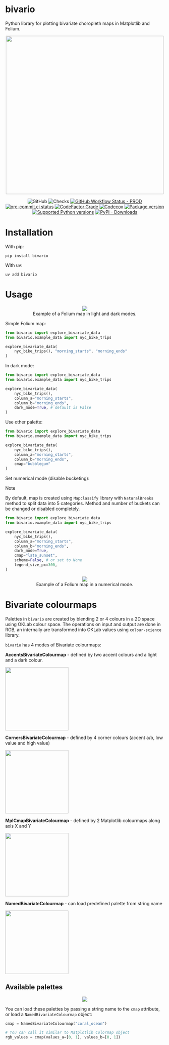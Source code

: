 # bivario
Python library for plotting bivariate choropleth maps in Matplotlib and Folium.

<p align="center">
  <img src="https://raw.githubusercontent.com/RaczeQ/bivario/main/images/bivario_logo.png" width="500"><br/>
</p>

<p align="center">
    <img alt="GitHub" src="https://img.shields.io/github/license/raczeq/bivario?logo=mit&logoColor=%23fff">
    <img src="https://img.shields.io/github/checks-status/raczeq/bivario/main?logo=GitHubActions&logoColor=%23fff" alt="Checks">
    <a href="https://github.com/raczeq/bivario/actions/workflows/ci-prod.yml" target="_blank"><img alt="GitHub Workflow Status - PROD" src="https://img.shields.io/github/actions/workflow/status/raczeq/bivario/ci-prod.yml?label=build-prod&logo=GitHubActions&logoColor=%23fff"></a>
    <a href="https://results.pre-commit.ci/latest/github/raczeq/bivario/main" target="_blank"><img src="https://results.pre-commit.ci/badge/github/raczeq/bivario/main.svg" alt="pre-commit.ci status"></a>
    <a href="https://www.codefactor.io/repository/github/raczeq/bivario"><img alt="CodeFactor Grade" src="https://img.shields.io/codefactor/grade/github/raczeq/bivario?logo=codefactor&logoColor=%23fff"></a>
    <a href="https://app.codecov.io/gh/raczeq/bivario/tree/main"><img alt="Codecov" src="https://img.shields.io/codecov/c/github/raczeq/bivario?logo=codecov&token=PRS4E02ZX0&logoColor=%23fff"></a>
    <a href="https://pypi.org/project/bivario" target="_blank"><img src="https://img.shields.io/pypi/v/bivario?color=%2334D058&label=pypi%20package&logo=pypi&logoColor=%23fff" alt="Package version"></a>
    <a href="https://pypi.org/project/bivario" target="_blank"><img src="https://img.shields.io/pypi/pyversions/bivario.svg?color=%2334D058&logo=python&logoColor=%23fff" alt="Supported Python versions"></a>
    <a href="https://pypi.org/project/bivario" target="_blank"><img alt="PyPI - Downloads" src="https://img.shields.io/pypi/dm/bivario"></a>
</p>

# Installation

With pip:
```
pip install bivario
```

With uv:
```
uv add bivario
```

# Usage

<p align="center">
  <img src="https://raw.githubusercontent.com/RaczeQ/bivario/main/images/bivario_combined.jpg"><br/>
  <span>Example of a Folium map in light and dark modes.</span>
</p>

Simple Folium map:

```python
from bivario import explore_bivariate_data
from bivario.example_data import nyc_bike_trips

explore_bivariate_data(
    nyc_bike_trips(), "morning_starts", "morning_ends"
)
```

In dark mode:

```python
from bivario import explore_bivariate_data
from bivario.example_data import nyc_bike_trips

explore_bivariate_data(
    nyc_bike_trips(),
    column_a="morning_starts",
    column_b="morning_ends",
    dark_mode=True, # default is False
)
```

Use other palette:

```python
from bivario import explore_bivariate_data
from bivario.example_data import nyc_bike_trips

explore_bivariate_data(
    nyc_bike_trips(),
    column_a="morning_starts",
    column_b="morning_ends",
    cmap="bubblegum"
)
```

Set numerical mode (disable bucketing):

> [!NOTE]
> By default, map is created using `Mapclassify` library with `NaturalBreaks` method to split data into 5 categories.
> Method and number of buckets can be changed or disabled completely.

```python
from bivario import explore_bivariate_data
from bivario.example_data import nyc_bike_trips

explore_bivariate_data(
    nyc_bike_trips(),
    column_a="morning_starts",
    column_b="morning_ends",
    dark_mode=True,
    cmap="late_sunset",
    scheme=False, # or set to None
    legend_size_px=300,
)
```

<p align="center">
  <img src="https://raw.githubusercontent.com/RaczeQ/bivario/main/images/numeric_map.jpg"><br/>
  <span>Example of a Folium map in a numerical mode.</span>
</p>

# Bivariate colourmaps

Palettes in `bivario` are created by blending 2 or 4 colours in a 2D space using OKLab colour space. The operations on input and output are done in RGB, an internally are transformed into OKLab values using `colour-science` library.

`bivario` has 4 modes of Bivariate colourmaps:

**AccentsBivariateColourmap** - defined by two accent colours and a light and a dark colour.
<p align="left">
  <img src="https://raw.githubusercontent.com/RaczeQ/bivario/main/images/accent_repr.png" height=200><br/>
</p>

**CornersBivariateColourmap** - defined by 4 corner colours (accent a/b, low value and high value)
<p align="left">
  <img src="https://raw.githubusercontent.com/RaczeQ/bivario/main/images/corner_repr.png" height=200><br/>
</p>

**MplCmapBivariateColourmap** - defined by 2 Matplotlib colourmaps along axis X and Y
<p align="left">
  <img src="https://raw.githubusercontent.com/RaczeQ/bivario/main/images/mpl_repr.png" height=200><br/>
</p>

**NamedBivariateColourmap** - can load predefined palette from string name
<p align="left">
  <img src="https://raw.githubusercontent.com/RaczeQ/bivario/main/images/named_repr.png" height=200><br/>
</p>

## Available palettes

<p align="center">
  <img src="https://raw.githubusercontent.com/RaczeQ/bivario/main/images/available_palettes.png"><br/>
</p>

You can load these palettes by passing a string name to the `cmap` attribute, or load a `NamedBivariateColourmap` object:

```python
cmap = NamedBivariateColourmap("coral_ocean")

# You can call it similar to Matplotlib Colormap object
rgb_values = cmap(values_a=[0, 1], values_b=[0, 1])
```
